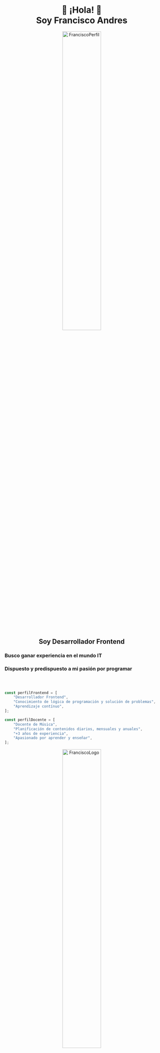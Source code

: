 
<h1 align="center">👋 ¡Hola! 👋 <br> Soy Francisco Andres </h1>

<p align="center"><img width="50%" border-radius="15px" src="https://i.ibb.co/wMX4ZKs/corte-fran.jpg" alt="FranciscoPerfil" /></p>

<h2 align="center">Soy Desarrollador Frontend</h2>
<h3>Busco ganar experiencia en el mundo IT</h3>
<h3>Dispuesto y predispuesto a mi pasión por programar</h3>
<br>

```javascript

const perfilFrontend = [
    "Desarrollador Frontend",
    "Conocimiento de lógica de programación y solución de problemas",
    "Aprendizaje contínuo",
];

const perfilDocente = [
    "Docente de Música",
    "Planificación de contenidos diarios, mensuales y anuales",
    "+3 años de experiencia",
    "Apasionado por aprender y enseñar",
];
```

<p align="center"><img width="50%" src="https://i.ibb.co/McFX1qT/Logo-Frontend-removebg-preview.png" alt="FranciscoLogo" /></p>


- 👉 an [Linkedin] (https://www.linkedin.com/in/franandres/)
- 👉 Email: frananadres93@gmail.com
